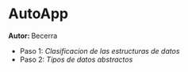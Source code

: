 <h1>AutoApp</h1>
<b>Autor: </b>Becerra
<ul>
  <li b>Paso 1: </b> <i> Clasificacion de las estructuras de datos</i>
  <li b>Paso 2: </b> <i> Tipos de datos abstractos</i>
